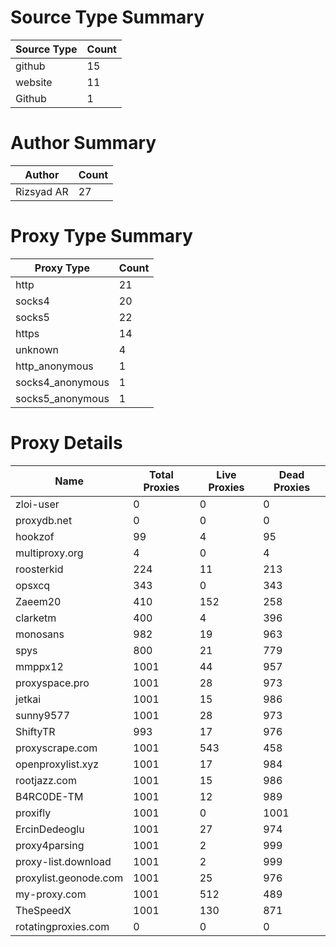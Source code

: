 # Source Type Summary

| Source Type | Count |
|-------------|-------|
| github | 15 |
| website | 11 |
| Github | 1 |


# Author Summary

| Author | Count |
|--------|-------|
| Rizsyad AR | 27 |


# Proxy Type Summary

| Proxy Type | Count |
|------------|-------|
| http | 21 |
| socks4 | 20 |
| socks5 | 22 |
| https | 14 |
| unknown | 4 |
| http_anonymous | 1 |
| socks4_anonymous | 1 |
| socks5_anonymous | 1 |


# Proxy Details

| Name | Total Proxies | Live Proxies | Dead Proxies |
|------|---------------|--------------|---------------|
| zloi-user | 0 | 0 | 0 |
| proxydb.net | 0 | 0 | 0 |
| hookzof | 99 | 4 | 95 |
| multiproxy.org | 4 | 0 | 4 |
| roosterkid | 224 | 11 | 213 |
| opsxcq | 343 | 0 | 343 |
| Zaeem20 | 410 | 152 | 258 |
| clarketm | 400 | 4 | 396 |
| monosans | 982 | 19 | 963 |
| spys | 800 | 21 | 779 |
| mmppx12 | 1001 | 44 | 957 |
| proxyspace.pro | 1001 | 28 | 973 |
| jetkai | 1001 | 15 | 986 |
| sunny9577 | 1001 | 28 | 973 |
| ShiftyTR | 993 | 17 | 976 |
| proxyscrape.com | 1001 | 543 | 458 |
| openproxylist.xyz | 1001 | 17 | 984 |
| rootjazz.com | 1001 | 15 | 986 |
| B4RC0DE-TM | 1001 | 12 | 989 |
| proxifly | 1001 | 0 | 1001 |
| ErcinDedeoglu | 1001 | 27 | 974 |
| proxy4parsing | 1001 | 2 | 999 |
| proxy-list.download | 1001 | 2 | 999 |
| proxylist.geonode.com | 1001 | 25 | 976 |
| my-proxy.com | 1001 | 512 | 489 |
| TheSpeedX | 1001 | 130 | 871 |
| rotatingproxies.com | 0 | 0 | 0 |
